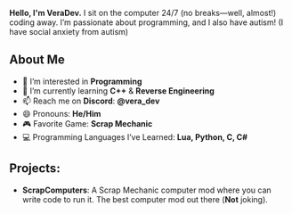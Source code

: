 **Hello, I'm VeraDev.** I sit on the computer 24/7 (no breaks—well, almost!) coding away. I’m passionate about programming, and I also have autism! (I have social anxiety from autism)

## About Me
- 👀 I’m interested in **Programming**
- 🌱 I’m currently learning **C++** & **Reverse Engineering**
- 📫 Reach me on **Discord**: **@vera_dev**
- 😄 Pronouns: **He/Him**
- 🎮 Favorite Game: **Scrap Mechanic**
- 💻 Programming Languages I’ve Learned: **Lua, Python, C, C#**

## Projects:
- **ScrapComputers**: A Scrap Mechanic computer mod where you can write code to run it. The best computer mod out there (**Not** joking).
